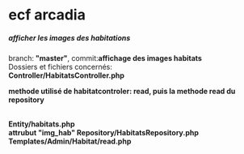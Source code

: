 

<h1>ecf arcadia</h1>


<h5>afficher les images des habitations</h5>

<p>branch:<strong> "master"</strong>, commit:<strong>affichage des images habitats </strong> <br>
Dossiers et fichiers concernés: <br><strong>Controller/HabitatsController.php <p>methode utilisé de habitatcontroler: read, puis la methode read du repository </p> <br>
Entity/habitats.php <br>
  attrubut "img_hab"
Repository/HabitatsRepository.php <br>
Templates/Admin/Habitat/read.php</strong></p>

